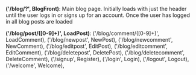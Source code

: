 <b>('/blog/?', BlogFront)</b>: Main blog page.  Initially loads with just the header until the user logs in or signs up for an account. Once the user has logged in all blog posts are loaded

<b>('/blog/post/([0-9]+)', LoadPost)</b>: 
('/blog/comment/([0-9]+)', LoadComment),
('/blog/newpost', NewPost),
('/blog/newcomment', NewComment),
('/blog/editpost', EditPost),
('/blog/editcomment', EditComment),
('/blog/deletepost', DeletePost),
('/blog/deletecomment', DeleteComment),
('/signup', Register),
('/login', Login),
('/logout', Logout),
('/welcome', Welcome),
